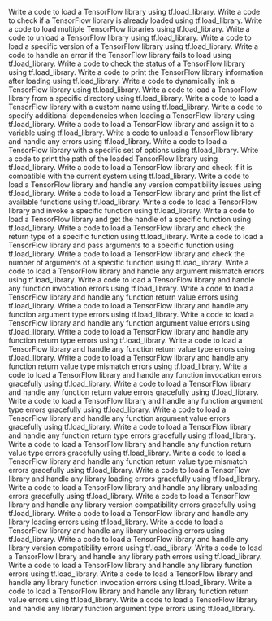 Write a code to load a TensorFlow library using tf.load_library.
Write a code to check if a TensorFlow library is already loaded using tf.load_library.
Write a code to load multiple TensorFlow libraries using tf.load_library.
Write a code to unload a TensorFlow library using tf.load_library.
Write a code to load a specific version of a TensorFlow library using tf.load_library.
Write a code to handle an error if the TensorFlow library fails to load using tf.load_library.
Write a code to check the status of a TensorFlow library using tf.load_library.
Write a code to print the TensorFlow library information after loading using tf.load_library.
Write a code to dynamically link a TensorFlow library using tf.load_library.
Write a code to load a TensorFlow library from a specific directory using tf.load_library.
Write a code to load a TensorFlow library with a custom name using tf.load_library.
Write a code to specify additional dependencies when loading a TensorFlow library using tf.load_library.
Write a code to load a TensorFlow library and assign it to a variable using tf.load_library.
Write a code to unload a TensorFlow library and handle any errors using tf.load_library.
Write a code to load a TensorFlow library with a specific set of options using tf.load_library.
Write a code to print the path of the loaded TensorFlow library using tf.load_library.
Write a code to load a TensorFlow library and check if it is compatible with the current system using tf.load_library.
Write a code to load a TensorFlow library and handle any version compatibility issues using tf.load_library.
Write a code to load a TensorFlow library and print the list of available functions using tf.load_library.
Write a code to load a TensorFlow library and invoke a specific function using tf.load_library.
Write a code to load a TensorFlow library and get the handle of a specific function using tf.load_library.
Write a code to load a TensorFlow library and check the return type of a specific function using tf.load_library.
Write a code to load a TensorFlow library and pass arguments to a specific function using tf.load_library.
Write a code to load a TensorFlow library and check the number of arguments of a specific function using tf.load_library.
Write a code to load a TensorFlow library and handle any argument mismatch errors using tf.load_library.
Write a code to load a TensorFlow library and handle any function invocation errors using tf.load_library.
Write a code to load a TensorFlow library and handle any function return value errors using tf.load_library.
Write a code to load a TensorFlow library and handle any function argument type errors using tf.load_library.
Write a code to load a TensorFlow library and handle any function argument value errors using tf.load_library.
Write a code to load a TensorFlow library and handle any function return type errors using tf.load_library.
Write a code to load a TensorFlow library and handle any function return value type errors using tf.load_library.
Write a code to load a TensorFlow library and handle any function return value type mismatch errors using tf.load_library.
Write a code to load a TensorFlow library and handle any function invocation errors gracefully using tf.load_library.
Write a code to load a TensorFlow library and handle any function return value errors gracefully using tf.load_library.
Write a code to load a TensorFlow library and handle any function argument type errors gracefully using tf.load_library.
Write a code to load a TensorFlow library and handle any function argument value errors gracefully using tf.load_library.
Write a code to load a TensorFlow library and handle any function return type errors gracefully using tf.load_library.
Write a code to load a TensorFlow library and handle any function return value type errors gracefully using tf.load_library.
Write a code to load a TensorFlow library and handle any function return value type mismatch errors gracefully using tf.load_library.
Write a code to load a TensorFlow library and handle any library loading errors gracefully using tf.load_library.
Write a code to load a TensorFlow library and handle any library unloading errors gracefully using tf.load_library.
Write a code to load a TensorFlow library and handle any library version compatibility errors gracefully using tf.load_library.
Write a code to load a TensorFlow library and handle any library loading errors using tf.load_library.
Write a code to load a TensorFlow library and handle any library unloading errors using tf.load_library.
Write a code to load a TensorFlow library and handle any library version compatibility errors using tf.load_library.
Write a code to load a TensorFlow library and handle any library path errors using tf.load_library.
Write a code to load a TensorFlow library and handle any library function errors using tf.load_library.
Write a code to load a TensorFlow library and handle any library function invocation errors using tf.load_library.
Write a code to load a TensorFlow library and handle any library function return value errors using tf.load_library.
Write a code to load a TensorFlow library and handle any library function argument type errors using tf.load_library.